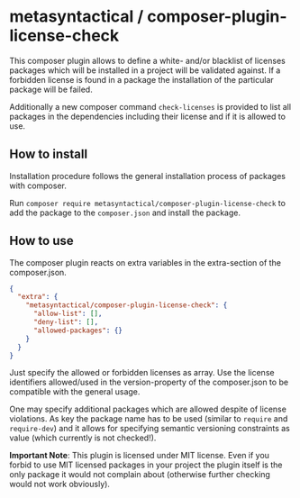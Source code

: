 metasyntactical / composer-plugin-license-check
===============================================

This composer plugin allows to define a white- and/or blacklist of licenses
packages which will be installed in a project will be validated against.
If a forbidden license is found in a package the installation of the particular
package will be failed.

Additionally a new composer command ``check-licenses`` is provided to list all
packages in the dependencies including their license and if it is allowed to
use.

## How to install

Installation procedure follows the general installation process of packages with
composer.

Run ``composer require metasyntactical/composer-plugin-license-check`` to add the
package to the ``composer.json`` and install the package.


## How to use

The composer plugin reacts on extra variables in the extra-section of the
composer.json.

```json
{
  "extra": {
    "metasyntactical/composer-plugin-license-check": {
      "allow-list": [],
      "deny-list": [],
      "allowed-packages": {}
    }
  }
}
```

Just specify the allowed or forbidden licenses as array.
Use the license identifiers allowed/used in the version-property of the composer.json
to be compatible with the general usage.

One may specify additional packages which are allowed despite of license violations.
As key the package name has to be used (similar to `require` and `require-dev`) and
it allows for specifying semantic versioning constraints as value (which currently
is not checked!).

**Important Note**: This plugin is licensed under MIT license. Even if you forbid
to use MIT licensed packages in your project the plugin itself is the only package
it would not complain about (otherwise further checking would not work obviously).
